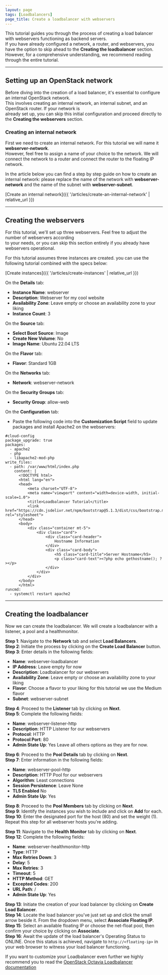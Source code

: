```yaml
---
layout: page
tags: [Loadbalancers]
page_title: Create a loadbalancer with webservers
---
```


This tutorial guides you through the process of creating a load balancer with webservers functioning as backend servers.  
If you have already configured a network, a router, and webservers, you have the option to skip ahead to the  **Creating the loadbalancer** section.  
However, for a comprehensive understanding, we recommend reading through the entire tutorial.

---

## Setting up an OpenStack network
Before diving into the creation of a load balancer, it's essential to configure an internal OpenStack network.  
This involves creating an internal network, an internal subnet, and an OpenStack router. If your network is  
already set up, you can skip this initial configuration and proceed directly to the **Creating the webservers** section.

### Creating an internal network
First we need to create an internal network. For this tutorial we will name it **webserver-network**.  
However, feel free to assign a name of your choice to the network. 
We will connect the network to a router and connect the router to the floating IP network.

In the article below you can find a step by step guide on how to create an internal network: please
replace the name of the network with **webserver-network** and the name of the subnet with **webserver-subnet**.  

[Create an internal network]({{ '/articles/create-an-internal-network' | relative_url }})

---

## Creating the webservers
For this tutorial, we'll set up three webservers. Feel free to adjust the number of webservers according  
to your needs, or you can skip this section entirely if you already have webservers operational.  

For this tutorial assumes three instances are created. you can use the following tutorial combined with the specs below:

[Create instances]({{ '/articles/create-instances' | relative_url }})


On the **Details** tab:  
* **Instance Name**: webserver
* **Description**: Webserver for my cool website
* **Availability Zone**: Leave empty or choose an availability zone to your liking
* **Instance Count**: 3

On the **Source** tab:  
* **Select Boot Source**: Image
* **Create New Volume**: No
* **Image Name**: Ubuntu 22.04 LTS

On the **Flavor** tab:  
* **Flavor**: Standard 1GB

On the **Networks** tab:  
* **Network**: webserver-network

On the **Security Groups** tab:  
* **Security Group**: allow-web

On the **Configuration** tab:  
* Paste the following code into the **Customization Script** field to update packages and install Apache2 on the webservers:  

```cloud-config
#cloud-config
package_upgrade: true
packages:
  - apache2
  - php
  - libapache2-mod-php
write_files:
  - path: /var/www/html/index.php
    content: |
      <!DOCTYPE html>
      <html lang="en">
      <head>
          <meta charset="UTF-8">
          <meta name="viewport" content="width=device-width, initial-scale=1.0">
          <title>Loadbalancer Tutorial</title>
          <link href="https://cdn.jsdelivr.net/npm/bootstrap@5.1.3/dist/css/bootstrap.min.css" rel="stylesheet">
      </head>
      <body>
          <div class="container mt-5">
              <div class="card">
                  <div class="card-header">
                      Hostname Information
                  </div>
                  <div class="card-body">
                      <h5 class="card-title">Server Hostname</h5>
                      <p class="card-text"><?php echo gethostname(); ?></p>
                  </div>
              </div>
          </div>
      </body>
      </html>
runcmd:
  - systemctl restart apache2

```


---

## Creating the loadbalancer
Now we can create the loadbalancer. We will create a loadbalancer with a listener, a pool and a healthmonitor.

**Step 1**: Navigate to the **Network** tab and select **Load Balancers**.  
**Step 2**: Initiate the process by clicking on the **Create Load Balancer** button.  
**Step 3**: Enter details in the following fields:  
* **Name**: webserver-loadbalancer
* **IP Address**: Leave empty for now
* **Description**: Loadbalancer for our webservers
* **Availability Zone**: Leave empty or choose an availability zone to your liking
* **Flavor**: Choose a flavor to your liking for this tutorial we use the Medium flavor
* **Subnet**: webserver-subnet

**Step 4**: Proceed to the **Listener** tab by clicking on **Next**.  
**Step 5**: Complete the following fields:  
* **Name**: webserver-listener-http
* **Description**: HTTP Listener for our webservers
* **Protocol**: HTTP
* **Protocol Port**: 80
* **Admin State Up**: Yes
Leave all others options as they are for now.

**Step 6**: Proceed to the **Pool Details** tab by clicking on **Next**.  
**Step 7**: Enter information in the following fields:  
* **Name**: webserver-pool-http
* **Description**: HTTP Pool for our webservers
* **Algorithm**: Least connections
* **Session Persistence**: Leave None
* **TLS Enabled** No
* **Admin State Up**: Yes

**Step 8**: Proceed to the **Pool Members** tab by clicking on **Next**.  
**Step 9**: Identify the instances you wish to include and click on **Add** for each.  
**Step 10**: Enter the designated port for the host (80) and set the weight (1). Repeat this step for all webserver hosts you're adding.  

**Step 11**: Navigate to the **Health Monitor** tab by clicking on **Next**.  
**Step 12**: Complete the following fields:  
* **Name**: webserver-healthmonitor-http
* **Type**: HTTP
* **Max Retries Down**: 3
* **Delay**: 5
* **Max Retries**: 3
* **Timeout**: 5
* **HTTP Method**: GET
* **Excepted Codes**: 200
* **URL Path**: /
* **Admin State Up**: Yes

**Step 13**: Initiate the creation of your load balancer by clicking on **Create Load Balancer**.  
**Step 14**: Locate the load balancer you've just set up and click the small arrow beside it. From the dropdown menu, select **Associate Floating IP**.  
**Step 15**: Select an available floating IP or choose the net-float pool, then confirm your choice by clicking on **Associate**.  
**Step 16**: Await the update of the load balancer's Operating Status to ONLINE. Once this status is achieved, navigate to `http://<floating-ip>` in your web browser to witness your load balancer functioning.  

If you want to customize your Loadbalancer even further we highly recommend you to read the [OpenStack Octavia Loadbalancer documentation](https://docs.openstack.org/octavia/latest/user/index.html)
